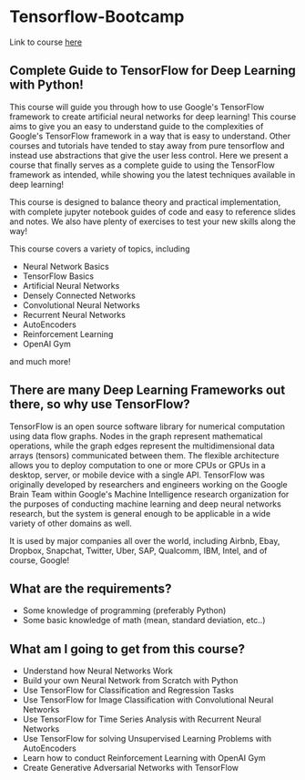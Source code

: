 # Tensorflow-Bootcamp

Link to course [here](https://www.udemy.com/complete-guide-to-tensorflow-for-deep-learning-with-python/)

## Complete Guide to TensorFlow for Deep Learning with Python! ##

This course will guide you through how to use Google's TensorFlow framework to create artificial neural networks for deep learning! This course aims to give you an easy to understand guide to the complexities of Google's TensorFlow framework in a way that is easy to understand. Other courses and tutorials have tended to stay away from pure tensorflow and instead use abstractions that give the user less control. Here we present a course that finally serves as a complete guide to using the TensorFlow framework as intended, while showing you the latest techniques available in deep learning!

This course is designed to balance theory and practical implementation, with complete jupyter notebook guides of code and easy to reference slides and notes. We also have plenty of exercises to test your new skills along the way!

This course covers a variety of topics, including

- Neural Network Basics
- TensorFlow Basics
- Artificial Neural Networks
- Densely Connected Networks
- Convolutional Neural Networks
- Recurrent Neural Networks
- AutoEncoders
- Reinforcement Learning
- OpenAI Gym

and much more!

## There are many Deep Learning Frameworks out there, so why use TensorFlow? ##

TensorFlow is an open source software library for numerical computation using data flow graphs. Nodes in the graph represent mathematical operations, while the graph edges represent the multidimensional data arrays (tensors) communicated between them. The flexible architecture allows you to deploy computation to one or more CPUs or GPUs in a desktop, server, or mobile device with a single API. TensorFlow was originally developed by researchers and engineers working on the Google Brain Team within Google's Machine Intelligence research organization for the purposes of conducting machine learning and deep neural networks research, but the system is general enough to be applicable in a wide variety of other domains as well.

It is used by major companies all over the world, including Airbnb, Ebay, Dropbox, Snapchat, Twitter, Uber, SAP, Qualcomm, IBM, Intel, and of course, Google!

## What are the requirements? ##

- Some knowledge of programming (preferably Python)
- Some basic knowledge of math (mean, standard deviation, etc..)

## What am I going to get from this course? ##

- Understand how Neural Networks Work
- Build your own Neural Network from Scratch with Python
- Use TensorFlow for Classification and Regression Tasks
- Use TensorFlow for Image Classification with Convolutional Neural Networks
- Use TensorFlow for Time Series Analysis with Recurrent Neural Networks
- Use TensorFlow for solving Unsupervised Learning Problems with AutoEncoders
- Learn how to conduct Reinforcement Learning with OpenAI Gym
- Create Generative Adversarial Networks with TensorFlow
